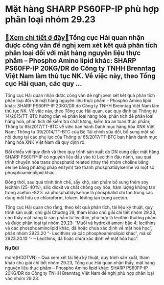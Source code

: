 Mặt hàng SHARP PS60FP-IP phù hợp phân loại nhóm 29.23
=====================================================

[:gift:Xem chi tiết ở đây:gift:](https://hddtvn.com/mat-hang-sharp-ps60fp-ip-phu-hop-phan-loai-nhom-29-23/)Tổng cục Hải quan nhận được công văn đề nghị xem xét kết quả phân tích phân loại đối với mặt hàng nguyên liệu thực phẩm – Phospho Amino lipid khác: SHARP PS60FP-IP 20KG/DR do Công ty TNHH Brenntag Việt Nam làm thủ tục NK. Về việc này, theo Tổng cục Hải quan, các quy …
----------------------------------------------------------------------------------------------------------------------------------------------------------------------------------------------------------------------------------------------------------------------------


Tổng cục Hải quan nhận được công văn đề nghị xem xét kết quả phân tích phân loại đối với mặt hàng nguyên liệu thực phẩm – Phospho Amino lipid khác: SHARP PS60FP-IP 20KG/DR do Công ty TNHH Brenntag Việt Nam làm thủ tục NK. Về việc này, theo Tổng cục Hải quan, các quy định tại Thông tư 14/2015/TT-BTC hướng dẫn về phân loại hàng hóa, phân tích để phân loại hàng hóa, phân tích để kiểm tra chất lượng, kiểm tra an toàn thực phẩm; Thông tư 65/2017/TT-BTC về việc ban hành Danh mục hàng hóa XNK Việt Nam; Thông tư 09/2014/TT-BTC của Bộ Tài chính sửa đổi, bổ sung một số nội dung tại các phụ lục của Thông tư 65/2017/TT-BTC ban hành danh mục hàng hóa XNK Việt Nam đã quy định rõ.


Đối chiếu với quy định và theo quy trình sản xuất do DN cung cấp: mặt hàng SHARP PS60FP-IP có nguyên liệu đầu vào từ Lecithin đậu nành, sau quá trình chuyển hóa trans phosphatid related (thay thế nhóm choline bằng serine bằng phương pháp enzym) tạo thành phosphatidylserine và một số phosphoaminolipid khác.


Đồng thời, sau quá trình tinh chế, sấy khô, sản phẩm bổ sung thêm soy lecithin (25-40%), silic dioxit và chất chống oxy hóa, hàm lượng không tan trong aceton -82% và phosphatidylserine là phosphatid chỉ tan trong các dung môi hữu cơ chloroform, toluen, không tan trong aceton.


Tổng cục Hải quan cho rằng, theo kết quả phân tích, tài liệu kỹ thuật, quy trình sản xuất, chú giải Chương 29, tham khảo chú giải chi tiết nhóm 29.23, cho thấy mặt hàng là sản phẩm từ lecithin, phù hợp là lecithin thương phẩm và được phân loại tại nhóm 29.23: “Muối và hydroxit amoni bậc 4; lecithins và các phosphoaminolipid khác, đã hoặc chưa xác định về mặt hoá học”, phân nhóm 2923.20 “- Lecithins và các phosphoaminolipid khác”, mã số 2923.20.10 “- – Lecithins, đã hoặc chưa xác định về mặt hóa học”.




**Nụ Bùi**



more(HDDTVN) – Qua xem xét tài liệu kỹ thuật, quy trình sản xuất, tham khảo chú giải chi tiết nhóm 29.23, Tổng cục Hải quan nhận thấy, mặt hàng nguyên liệu thực phẩm – Phospho Amino lipid khác: SHARP PS60FP-IP 20KG/DR do Công ty TNHH Brenntag Việt Nam đề nghị phù hợp phân loại vào nhóm 29.23.

